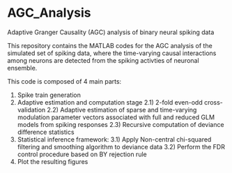 # AGC_Analysis

Adaptive Granger Causality (AGC) analysis of binary neural spiking data

This repository contains the MATLAB codes for the AGC analysis of the simulated set of spiking data, where the time-varying causal interactions among neurons are detected from the spiking activties of neuronal ensemble. 

This code is composed of 4 main parts:  
1) Spike train generation
2) Adaptive estimation and computation stage
2.1) 2-fold even-odd cross-validation
2.2) Adaptive estimation of sparse and time-varying modulation parameter vectors associated with full and reduced GLM models from spiking responses
2.3) Recursive computation of deviance difference statistics
3) Statistical inference framework: 
3.1) Apply Non-central chi-squared filtering and smoothing algorithm to deviance data
3.2) Perform the FDR control procedure based on BY rejection rule
4) Plot the resulting figures
